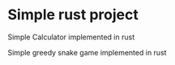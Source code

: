 # Simple rust project
Simple Calculator implemented in rust


Simple greedy snake game implemented in rust

